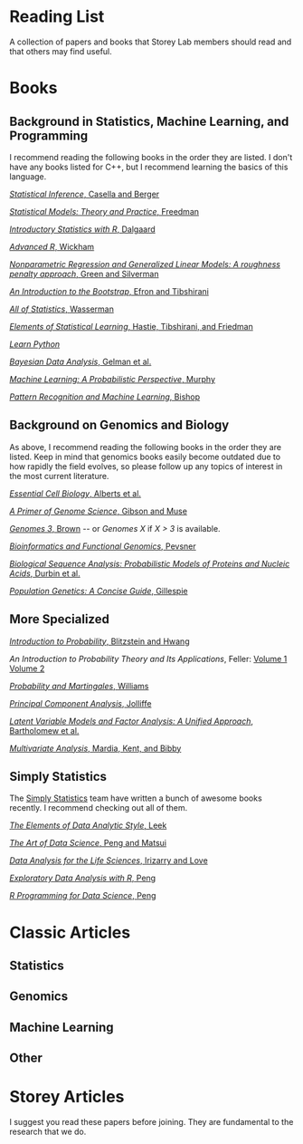 # Reading List

A collection of papers and books that Storey Lab members should read and that others may find useful.

# Books

## Background in Statistics, Machine Learning, and Programming

I recommend reading the following books in the order they are listed. I don't have any books listed for C++, but I recommend learning the basics of this language.

[*Statistical Inference*, Casella and Berger](http://www.amazon.com/Statistical-Inference-Wadsworth-Statistics-Probability/dp/0534119581/)

[*Statistical Models: Theory and Practice*, Freedman](http://www.amazon.com/Statistical-Models-Practice-David-Freedman/dp/0521743850/)

[*Introductory Statistics with R*, Dalgaard](http://www.amazon.com/Introductory-Statistics-R-Computing/dp/0387790535/)

[*Advanced R*, Wickham](http://adv-r.had.co.nz)

[*Nonparametric Regression and Generalized Linear Models: A roughness penalty approach*, Green and Silverman](http://www.amazon.com/Nonparametric-Regression-Generalized-Linear-Models/dp/0412300400/)

[*An Introduction to the Bootstrap*, Efron and Tibshirani](http://www.amazon.com/Introduction-Bootstrap-Monographs-Statistics-Probability/dp/0412042312/)

[*All of Statistics*, Wasserman](http://www.amazon.com/All-Statistics-Statistical-Inference-Springer/dp/0387402721/)

[*Elements of Statistical Learning*, Hastie, Tibshirani, and Friedman](http://statweb.stanford.edu/~tibs/ElemStatLearn/)

[*Learn Python*](http://www.learnpython.org)

[*Bayesian Data Analysis*, Gelman et al.](http://www.amazon.com/Bayesian-Analysis-Chapman-Statistical-Science/dp/1439840954/)

[*Machine Learning: A Probabilistic Perspective*, Murphy](http://www.amazon.com/Machine-Learning-Probabilistic-Perspective-Computation/dp/0262018020/)

[*Pattern Recognition and Machine Learning*, Bishop](http://www.amazon.com/Pattern-Recognition-Learning-Information-Statistics/dp/0387310738/)

## Background on Genomics and Biology

As above, I recommend reading the following books in the order they are listed.  Keep in mind that genomics books easily become outdated due to how rapidly the field evolves, so please follow up any topics of interest in the most current literature.

[*Essential Cell Biology*, Alberts et al.](http://www.amazon.com/Essential-Cell-Biology-Bruce-Alberts/dp/0815344546/)

[*A Primer of Genome Science*, Gibson and Muse](http://www.amazon.com/Primer-Genome-Science-Third-Edition/dp/0878932364/)

[*Genomes 3*, Brown](http://www.amazon.com/Genomes-3-T-A-Brown/dp/0815341385/) -- or *Genomes X* if *X > 3* is available.

[*Bioinformatics and Functional Genomics*, Pevsner](http://www.amazon.com/Bioinformatics-Functional-Genomics-Jonathan-Pevsner/dp/0470085851/)

[*Biological Sequence Analysis: Probabilistic Models of Proteins and Nucleic Acids*, Durbin et al.](http://www.amazon.com/Biological-Sequence-Analysis-Probabilistic-Proteins/dp/0521629713/)

[*Population Genetics: A Concise Guide*, Gillespie](http://www.amazon.com/Population-Genetics-John-H-Gillespie/dp/0801880092/)

## More Specialized

[*Introduction to Probability*, Blitzstein and Hwang](http://www.amazon.com/Introduction-Probability-Chapman-Statistical-Science/dp/1466575573/)

*An Introduction to Probability Theory and Its Applications*, Feller: [Volume 1](http://www.amazon.com/Introduction-Probability-Theory-Applications-Vol/dp/0471257087/) [Volume 2](http://www.amazon.com/Introduction-Probability-Theory-Applications-Vol/dp/0471257095/)

[*Probability and Martingales*, Williams](http://www.amazon.com/Probability-Martingales-Cambridge-Mathematical-Textbooks/dp/0521406056/)

[*Principal Component Analysis*, Jolliffe](http://www.amazon.com/Principal-Component-Analysis-Springer-Statistics/dp/0387954422/)

[*Latent Variable Models and Factor Analysis: A Unified Approach*, Bartholomew et al.](http://www.amazon.com/Latent-Variable-Models-Factor-Analysis/dp/0470971924/)

[*Multivariate Analysis*, Mardia, Kent, and Bibby](http://www.amazon.com/Multivariate-Analysis-Probability-Mathematical-Statistics/dp/0124712525/)


## Simply Statistics

The [Simply Statistics](http://simplystatistics.org) team have written a bunch of awesome books recently.  I recommend checking out all of them.

[*The Elements of Data Analytic Style*, Leek](https://leanpub.com/datastyle)

[*The Art of Data Science*, Peng and Matsui](https://leanpub.com/artofdatascience)

[*Data Analysis for the Life Sciences*, Irizarry and Love](https://leanpub.com/dataanalysisforthelifesciences)

[*Exploratory Data Analysis with R*, Peng](https://leanpub.com/exdata)

[*R Programming for Data Science*, Peng](https://leanpub.com/rprogramming)


# Classic Articles

## Statistics

## Genomics

## Machine Learning

## Other

# Storey Articles

I suggest you read these papers before joining.  They are fundamental to the research that we do.


